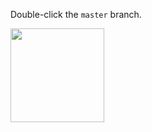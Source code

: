 Double-click the `master` branch.

<img src="{{baseUrl}}/gitAndGithub/branch/images/sourcetree_3.png" height="150" />
<p/>
